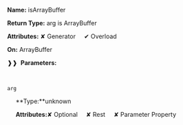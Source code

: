 **Name:** isArrayBuffer

**Return Type:** arg is ArrayBuffer

**Attributes:** ✘ Generator&nbsp;&nbsp;&nbsp;&nbsp;&nbsp;✔ Overload

**On:** ArrayBuffer

❱❱&nbsp;&nbsp;**Parameters:**

&nbsp;&nbsp;&nbsp;&nbsp;&nbsp;
```
arg
```

&nbsp;&nbsp;&nbsp;&nbsp;&nbsp;**Type:**unknown

&nbsp;&nbsp;&nbsp;&nbsp;&nbsp;**Attributes:**✘ Optional&nbsp;&nbsp;&nbsp;&nbsp;&nbsp;✘ Rest&nbsp;&nbsp;&nbsp;&nbsp;&nbsp;✘ Parameter Property

